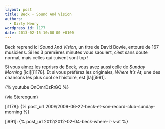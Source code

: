 ```yaml
---
layout: post
title: Beck - Sound And Vision
authors:
  - Dirty Henry
wordpress_id: 1177
date: 2013-02-15 10:00:00 +0100
---
```


Beck reprend ici _Sound And Vision_, un titre de David Bowie, entouré de 167
musiciens. Si les 3 premières minutes vous saoulent, c’est sans doute normal,
mais celles qui suivent sont top !

Si vous aimez les reprises de Beck, vous avez aussi celle de _Sunday Morning_
[ici][i1178]. Et si vous préférez les originales, _Where It’s At_, une des
chansons les plus cool de l’histoire, est [là][i991].

{% youtube QnOmrDzRrGQ %}

(via
[Stereogum](https://stereogum.com/1257281/watch-beck-cover-bowies-%E2%80%9Csound-and-vision%E2%80%9D-with-a-167-piece-orchestra/franchises/commercial-appeal/))

[i1178]: {% post_url 2009/2009-06-22-beck-et-son-record-club-sunday-morning %}

[i991]: {% post_url 2012/2012-02-04-beck-where-it-s-at %}
